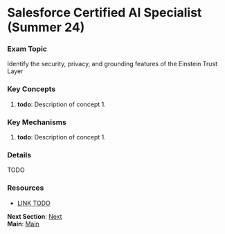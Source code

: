 # Salesforce Certified AI Specialist (Summer 24)

### Exam Topic
Identify the security, privacy, and grounding features of the Einstein Trust Layer

### Key Concepts
1. **todo**: Description of concept 1.

### Key Mechanisms
1. **todo**: Description of concept 1.

### Details

TODO



### Resources
- [LINK TODO](URL)

**Next Section**: [Next](./1.2.md)<br />
**Main**: [Main](../README.md)